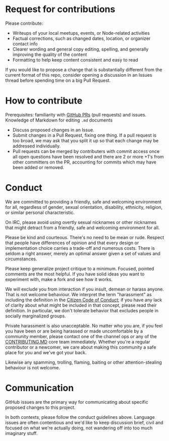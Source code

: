 # Request for contributions

Please contribute:
- Writeups of your local meetups, events, or Node-related activities
- Factual corrections, such as changed dates, location, or organizer contact info
- Clearer wording and general copy editing, spelling, and generally improving the
  quality of the content
- Formatting to help keep content consistent and easy to read

If you would like to propose a change that is substantially different from the current format
of this repo, consider opening a discussion in an Issues thread before spending time on a big
Pull Request.


# How to contribute

Prerequisites: familiarity with [GitHub PRs](https://help.github.com/articles/using-pull-requests) (pull requests) and issues.
Knowledge of Markdown for editing `.md` documents

- Discuss proposed changes in an Issue.
- Submit changes in a Pull Request, fixing one thing. If a pull request is too broad, we may ask
  that you split it up so that each change may be addressed individually.
- Pull requests can be merged by contributers with commit access once all open questions have been
  resolved and there are 2 or more +1's from other committers on the PR, accounting for commits which
  may have been added or removed.

# Conduct

We are committed to providing a friendly, safe and welcoming environment for
all, regardless of gender, sexual orientation, disability, ethnicity, religion,
or similar personal characteristic.

On IRC, please avoid using overtly sexual nicknames or other nicknames that
might detract from a friendly, safe and welcoming environment for all.

Please be kind and courteous. There's no need to be mean or rude.
Respect that people have differences of opinion and that every design or
implementation choice carries a trade-off and numerous costs. There is seldom
a right answer, merely an optimal answer given a set of values and
circumstances.

Please keep generalize project critique to a minimum. Focused, pointed comments
are the most helpful. If you have solid ideas you want to experiment with, make
a fork and see how it works.

We will exclude you from interaction if you insult, demean or harass anyone.
That is not welcome behaviour. We interpret the term "harassment" as
including the definition in the
[Citizen Code of Conduct](http://citizencodeofconduct.org/);
if you have any lack of clarity about what might be included in that concept,
please read their definition. In particular, we don't tolerate behavior that
excludes people in socially marginalized groups.

Private harassment is also unacceptable. No matter who you are, if you feel
you have been or are being harassed or made uncomfortable by a community
member, please contact one of the channel ops or any of the
[CONTRIBUTING.MD](https://github.com/jden/CONTRIBUTING.md) core team
immediately. Whether you're a regular contributor or a newcomer, we care about
making this community a safe place for you and we've got your back.

Likewise any spamming, trolling, flaming, baiting or other attention-stealing
behaviour is not welcome.


# Communication

GitHub issues are the primary way for communicating about specific proposed
changes to this project.

In both contexts, please follow the conduct guidelines above. Language issues
are often contentious and we'd like to keep discussion brief, civil and focused
on what we're actually doing, not wandering off into too much imaginary stuff.

